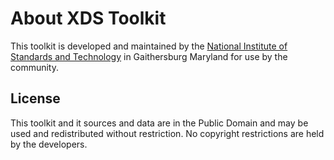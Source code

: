 # About XDS Toolkit #

This toolkit is developed and maintained by the
<a href="http://nist.gov/index.html" target="_blank" >National Institute of Standards and Technology</a> in Gaithersburg
Maryland for use by the community.

## License ##

This toolkit and it sources and data are in the Public Domain and may be used and redistributed without restriction.
No copyright restrictions are held by the developers.

